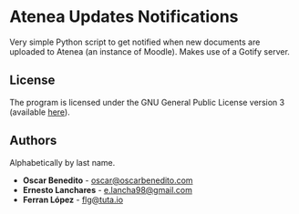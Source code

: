 # Atenea Updates Notifications

Very simple Python script to get notified when new documents are uploaded to
Atenea (an instance of Moodle). Makes use of a Gotify server.

## License

The program is licensed under the GNU General Public License version 3
(available [here][gpl]).

## Authors

Alphabetically by last name.

- **Oscar Benedito** - oscar@oscarbenedito.com
- **Ernesto Lanchares** - e.lancha98@gmail.com
- **Ferran López** - flg@tuta.io

[gpl]: <https://www.gnu.org/licenses/gpl-3.0.html> "The GNU General Public License v3.0"
